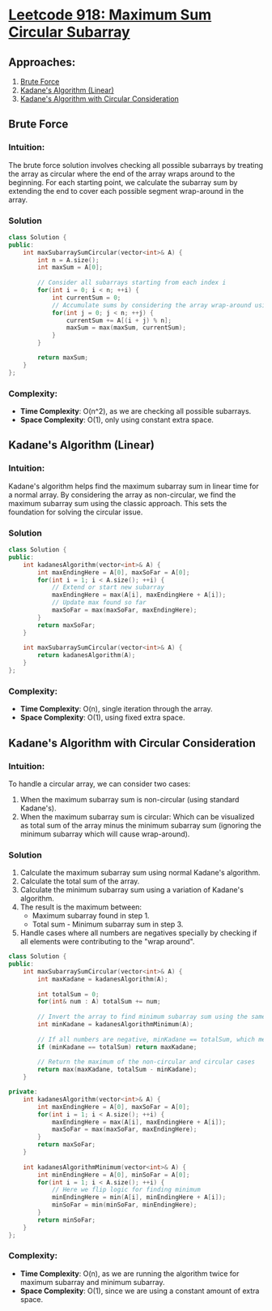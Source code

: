 # [Leetcode 918: Maximum Sum Circular Subarray](https://leetcode.com/problems/maximum-sum-circular-subarray/)

## Approaches:
1. [Brute Force](#brute-force)
2. [Kadane's Algorithm (Linear)](#kadanes-algorithm-linear)
3. [Kadane's Algorithm with Circular Consideration](#kadanes-algorithm-with-circular-consideration)

## Brute Force

### Intuition:
The brute force solution involves checking all possible subarrays by treating the array as circular where the end of the array wraps around to the beginning. For each starting point, we calculate the subarray sum by extending the end to cover each possible segment wrap-around in the array.

### Solution
```cpp
class Solution {
public:
    int maxSubarraySumCircular(vector<int>& A) {
        int n = A.size();
        int maxSum = A[0];
        
        // Consider all subarrays starting from each index i
        for(int i = 0; i < n; ++i) {
            int currentSum = 0;
            // Accumulate sums by considering the array wrap-around using modulus
            for(int j = 0; j < n; ++j) {
                currentSum += A[(i + j) % n];
                maxSum = max(maxSum, currentSum);
            }
        }

        return maxSum;
    }
};
```

### Complexity:
- **Time Complexity**: O(n^2), as we are checking all possible subarrays.
- **Space Complexity**: O(1), only using constant extra space.

## Kadane's Algorithm (Linear)

### Intuition:
Kadane's algorithm helps find the maximum subarray sum in linear time for a normal array. By considering the array as non-circular, we find the maximum subarray sum using the classic approach. This sets the foundation for solving the circular issue.

### Solution
```cpp
class Solution {
public:
    int kadanesAlgorithm(vector<int>& A) {
        int maxEndingHere = A[0], maxSoFar = A[0];
        for(int i = 1; i < A.size(); ++i) {
            // Extend or start new subarray
            maxEndingHere = max(A[i], maxEndingHere + A[i]);
            // Update max found so far
            maxSoFar = max(maxSoFar, maxEndingHere);
        }
        return maxSoFar;
    }
    
    int maxSubarraySumCircular(vector<int>& A) {
        return kadanesAlgorithm(A);
    }
};
```

### Complexity:
- **Time Complexity**: O(n), single iteration through the array.
- **Space Complexity**: O(1), using fixed extra space.

## Kadane's Algorithm with Circular Consideration

### Intuition:
To handle a circular array, we can consider two cases: 
1. When the maximum subarray sum is non-circular (using standard Kadane's).
2. When the maximum subarray sum is circular: Which can be visualized as total sum of the array minus the minimum subarray sum (ignoring the minimum subarray which will cause wrap-around).

### Solution
1. Calculate the maximum subarray sum using normal Kadane's algorithm.
2. Calculate the total sum of the array.
3. Calculate the minimum subarray sum using a variation of Kadane's algorithm.
4. The result is the maximum between:
   - Maximum subarray found in step 1.
   - Total sum - Minimum subarray sum in step 3.
5. Handle cases where all numbers are negatives specially by checking if all elements were contributing to the "wrap around".

```cpp
class Solution {
public:
    int maxSubarraySumCircular(vector<int>& A) {
        int maxKadane = kadanesAlgorithm(A);
        
        int totalSum = 0;
        for(int& num : A) totalSum += num;
        
        // Invert the array to find minimum subarray sum using the same Kadane's algorithm
        int minKadane = kadanesAlgorithmMinimum(A);
        
        // If all numbers are negative, minKadane == totalSum, which means at least one number is negative
        if (minKadane == totalSum) return maxKadane;
        
        // Return the maximum of the non-circular and circular cases
        return max(maxKadane, totalSum - minKadane);
    }

private:
    int kadanesAlgorithm(vector<int>& A) {
        int maxEndingHere = A[0], maxSoFar = A[0];
        for(int i = 1; i < A.size(); ++i) {
            maxEndingHere = max(A[i], maxEndingHere + A[i]);
            maxSoFar = max(maxSoFar, maxEndingHere);
        }
        return maxSoFar;
    }
    
    int kadanesAlgorithmMinimum(vector<int>& A) {
        int minEndingHere = A[0], minSoFar = A[0];
        for(int i = 1; i < A.size(); ++i) {
            // Here we flip logic for finding minimum
            minEndingHere = min(A[i], minEndingHere + A[i]);
            minSoFar = min(minSoFar, minEndingHere);
        }
        return minSoFar;
    }
};
```

### Complexity:
- **Time Complexity**: O(n), as we are running the algorithm twice for maximum subarray and minimum subarray.
- **Space Complexity**: O(1), since we are using a constant amount of extra space.

